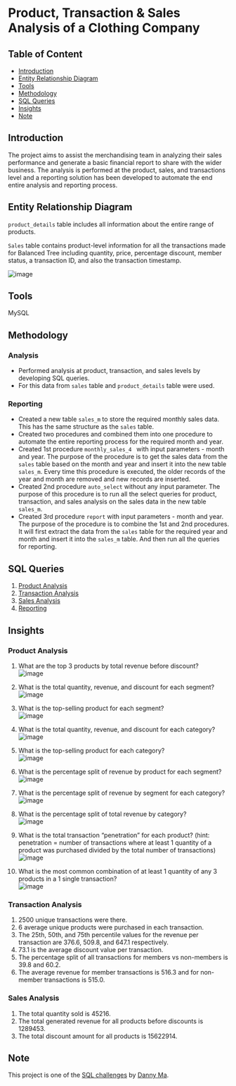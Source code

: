 # Product, Transaction & Sales Analysis of a Clothing Company

## Table of Content
* [Introduction](#introduction)
* [Entity Relationship Diagram](#entity-relationship-diagram)
* [Tools](#tools)
* [Methodology](#methodology)
* [SQL Queries](#sql-queries)
* [Insights](#insights)
* [Note](#note)

## Introduction
The project aims to assist the merchandising team in analyzing their sales performance and generate a basic financial report to share with the wider business. The analysis is performed at the product, sales, and transactions level and a reporting solution has been developed to automate the end entire analysis and reporting process.

## Entity Relationship Diagram
``product_details`` table includes all information about the entire range of products.

``Sales`` table contains product-level information for all the transactions made for Balanced Tree including quantity, price, percentage discount, member status, a transaction ID, and also the transaction timestamp.


![image](https://i.imgur.com/A4134db.png)


## Tools
MySQL

## Methodology
### Analysis
* Performed analysis at product, transaction, and sales levels by developing SQL queries.
* For this data from ``sales`` table and ``product_details`` table were used.

### Reporting
* Created a new table ``sales_m`` to store the required monthly sales data. This has the same structure as the ``sales`` table.
* Created two procedures and combined them into one procedure to automate the entire reporting process for the required month and year.
* Created 1st procedure ``monthly_sales_4 `` with input parameters - month and year. The purpose of the procedure is to get the sales data from the ``sales`` table based on the month and year and insert it into the new table ``sales_m``. Every time this procedure is executed, the older records of the year and month are removed and new records are inserted.
* Created 2nd procedure ``auto_select`` without any input parameter. The purpose of this procedure is to run all the select queries for  product, transaction, and sales analysis on the sales data in the new table ``sales_m``.
* Created 3rd procedure ``report`` with input parameters - month and year. The purpose of the procedure is to combine the 1st and 2nd procedures. It will first
extract the data from the ``sales`` table for the required year and month and insert it into the ``sales_m`` table. And then run all the queries for reporting.


## SQL Queries
1. [Product Analysis](https://github.com/MukulGehlot/SQL-Projects/blob/main/Product%2C%20Transaction%20%26%20Sales%20Analysis/1.%20Product%20Analysis.sql)
2. [Transaction Analysis](https://github.com/MukulGehlot/SQL-Projects/blob/main/Product%2C%20Transaction%20%26%20Sales%20Analysis/2.%20Transaction%20Analysis.sql)
3. [Sales Analysis](https://github.com/MukulGehlot/SQL-Projects/blob/main/Product%2C%20Transaction%20%26%20Sales%20Analysis/3.%20Sales%20Analysis.sql)
4. [Reporting](https://github.com/MukulGehlot/SQL-Projects/blob/main/Product%2C%20Transaction%20%26%20Sales%20Analysis/4.%20Reporting.sql)

## Insights
### Product Analysis
1. What are the top 3 products by total revenue before discount? <br> ![image](https://i.imgur.com/XuQar5W.png)

2. What is the total quantity, revenue, and discount for each segment? <br> ![image](https://i.imgur.com/PLpLEuH.png)

3. What is the top-selling product for each segment?<br> ![image](https://i.imgur.com/2EeIkMP.png)

4. What is the total quantity, revenue, and discount for each category?<br> ![image](https://i.imgur.com/VLlcoB8.png)

5. What is the top-selling product for each category?<br> ![image](https://i.imgur.com/udvJkNZ.png)

6. What is the percentage split of revenue by product for each segment?<br> ![image](https://i.imgur.com/vP1IcCU.png)

7. What is the percentage split of revenue by segment for each category?<br> ![image](https://i.imgur.com/cHg0FIG.png)

8. What is the percentage split of total revenue by category?<br> ![image](https://i.imgur.com/bFoHxmT.png)

9. What is the total transaction “penetration” for each product? (hint: penetration = number of transactions where at least 1 quantity of a product was purchased divided by the total number of transactions)<br> ![image](https://i.imgur.com/3mSv6bD.png)

10. What is the most common combination of at least 1 quantity of any 3 products in a 1 single transaction?<br> ![image](https://i.imgur.com/dMEnqHO.png)


### Transaction Analysis
1. 2500 unique transactions were there.
2. 6 average unique products were purchased in each transaction.
3. The 25th, 50th, and 75th percentile values for the revenue per transaction are 376.6,
509.8, and 647.1 respectively.
4. 73.1 is the average discount value per transaction.
5. The percentage split of all transactions for members vs non-members is 39.8 and 60.2.
6. The average revenue for member transactions is 516.3 and for non-member transactions is 515.0.
   
### Sales Analysis
1. The total quantity sold is 45216.
2. The total generated revenue for all products before discounts is 1289453.
3. The total discount amount for all products is 15622914.

## Note
This project is one of the [SQL challenges](https://8weeksqlchallenge.com/case-study-7/) by [Danny Ma](https://www.linkedin.com/in/datawithdanny/).
